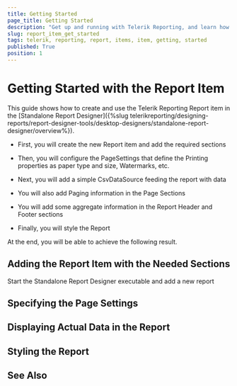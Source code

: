 ```yaml
---
title: Getting Started
page_title: Getting Started
description: "Get up and running with Telerik Reporting, and learn how to create and use the Report item in reports."
slug: report_item_get_started
tags: telerik, reporting, report, items, item, getting, started
published: True
position: 1
---
```


# Getting Started with the Report Item

This guide shows how to create and use the Telerik Reporting Report item in the [Standalone Report Designer]({%slug telerikreporting/designing-reports/report-designer-tools/desktop-designers/standalone-report-designer/overview%}).

* First, you will create the new Report item and add the required sections

* Then, you will configure the PageSettings that define the Printing properties as paper type and size, Watermarks, etc.

* Next, you will add a simple CsvDataSource feeding the report with data

* You will also add Paging information in the Page Sections

* You will add some aggregate information in the Report Header and Footer sections

* Finally, you will style the Report


At the end, you will be able to achieve the following result. 



## Adding the Report Item with the Needed Sections

Start the Standalone Report Designer executable and add a new report

## Specifying the Page Settings 


## Displaying Actual Data in the Report


## Styling the Report


## See Also
 
